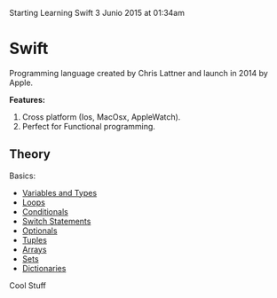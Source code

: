 Starting Learning Swift 3 Junio 2015 at 01:34am

# Swift

Programming language created by Chris Lattner and launch in 2014 by Apple.

**Features:**

1. Cross platform (Ios, MacOsx, AppleWatch).
2. Perfect for Functional programming.

## Theory

Basics:

- [Variables and Types](./Theory/Basics/VariablesAndTypes.md)
- [Loops](./Theory/Basics/Loops.md)
- [Conditionals](./Theory/Basics/Conditionals.md)
- [Switch Statements](./Theory/Basics/Switch.md)
- [Optionals](./Theory/Basics/Optionals.md)
- [Tuples](./Theory/Basics/Tuples.md)
- [Arrays](./Theory/Basics/Arrays.md)
- [Sets](./Theory/Basics/Sets.md)
- [Dictionaries](./Theory/Basics/Dictionaries.md)

Cool Stuff
